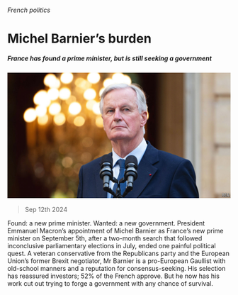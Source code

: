 ###### French politics

# Michel Barnier’s burden 

##### France has found a prime minister, but is still seeking a government 

![image](images/20240914_EUP001.jpg) 

> Sep 12th 2024 

Found: a new prime minister. Wanted: a new government. President Emmanuel Macron’s appointment of Michel Barnier as France’s new prime minister on September 5th, after a two-month search that followed inconclusive parliamentary elections in July, ended one painful political quest. A veteran conservative from the Republicans party and the European Union’s former Brexit negotiator, Mr Barnier is a pro-European Gaullist with old-school manners and a reputation for consensus-seeking. His selection has reassured investors; 52% of the French approve. But he now has his work cut out trying to forge a government with any chance of survival.

